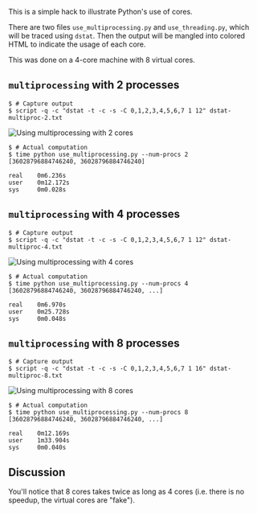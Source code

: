This is a simple hack to illustrate Python's use of cores.

There are two files `use_multiprocessing.py` and
`use_threading.py`, which will be traced using `dstat`. Then
the output will be mangled into colored HTML to indicate the
usage of each core.

This was done on a 4-core machine with 8 virtual cores.

## `multiprocessing` with 2 processes

```
$ # Capture output
$ script -q -c "dstat -t -c -s -C 0,1,2,3,4,5,6,7 1 12" dstat-multiproc-2.txt
```

![Using multiprocessing with 2 cores][multiproc2]

```
$ # Actual computation
$ time python use_multiprocessing.py --num-procs 2
[36028796884746240, 36028796884746240]

real    0m6.236s
user    0m12.172s
sys     0m0.028s
```

[multiproc2]: https://gist.githubusercontent.com/dhermes/9c92cb6468ed39c51213b5e0a6176fb4/raw/dstat-multiproc-2.png

## `multiprocessing` with 4 processes

```
$ # Capture output
$ script -q -c "dstat -t -c -s -C 0,1,2,3,4,5,6,7 1 12" dstat-multiproc-4.txt
```

![Using multiprocessing with 4 cores][multiproc4]

```
$ # Actual computation
$ time python use_multiprocessing.py --num-procs 4
[36028796884746240, 36028796884746240, ...]

real    0m6.970s
user    0m25.728s
sys     0m0.048s
```

[multiproc4]: https://gist.githubusercontent.com/dhermes/9c92cb6468ed39c51213b5e0a6176fb4/raw/dstat-multiproc-4.png

## `multiprocessing` with 8 processes

```
$ # Capture output
$ script -q -c "dstat -t -c -s -C 0,1,2,3,4,5,6,7 1 16" dstat-multiproc-8.txt
```

![Using multiprocessing with 8 cores][multiproc8]

```
$ # Actual computation
$ time python use_multiprocessing.py --num-procs 8
[36028796884746240, 36028796884746240, ...]

real    0m12.169s
user    1m33.904s
sys     0m0.040s
```

[multiproc8]: https://gist.githubusercontent.com/dhermes/9c92cb6468ed39c51213b5e0a6176fb4/raw/dstat-multiproc-8.png

## Discussion

You'll notice that 8 cores takes twice as long as 4 cores (i.e. there is no
speedup, the virtual cores are "fake").
